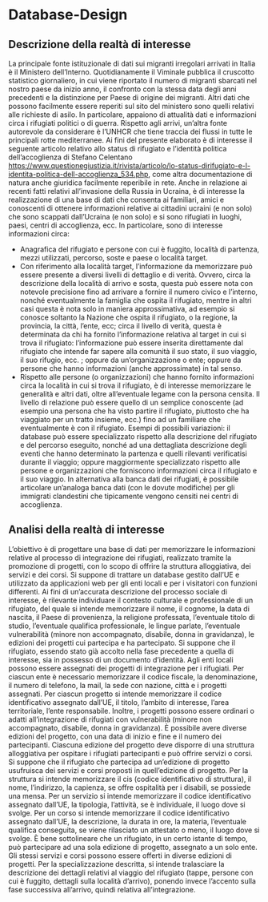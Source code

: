 # Database-Design
## Descrizione della realtà di interesse 
La principale fonte istituzionale di dati sui migranti irregolari arrivati in Italia è il Ministero dell’Interno. Quotidianamente il Viminale pubblica il cruscotto statistico giornaliero, in cui viene riportato il numero di migranti sbarcati nel nostro paese da inizio anno, il confronto con la stessa data degli anni precedenti e la distinzione per Paese di origine dei migranti. Altri dati che possono facilmente essere reperiti sul sito del ministero sono quelli relativi alle richieste di asilo. In particolare, appaiono di attualità dati e informazioni circa i rifugiati politici o di guerra. Rispetto agli arrivi, un’altra fonte autorevole da considerare è l’UNHCR che tiene traccia dei flussi in tutte le principali rotte mediterranee. Ai fini del presente elaborato è di interesse il seguente articolo relativo allo status di rifugiato e l’identità politica dell’accoglienza di Stefano Celentano https://www.questionegiustizia.it/rivista/articolo/lo-status-dirifugiato-e-l-identita-politica-dell-accoglienza_534.php, come altra documentazione di natura anche giuridica facilmente reperibile in rete. Anche in relazione ai recenti fatti relativi all’invasione della Russia in Ucraina, è di interesse la realizzazione di una base di dati che consenta ai familiari, amici e conoscenti di ottenere informazioni relative ai cittadini ucraini (e non solo) che sono scappati dall’Ucraina (e non solo) e si sono rifugiati in luoghi, paesi, centri di accoglienza, ecc. In particolare, sono di interesse informazioni circa: 
- Anagrafica del rifugiato e persone con cui è fuggito, località di partenza, mezzi utilizzati, percorso, soste e paese o località target. 
- Con riferimento alla località target, l’informazione da memorizzare può essere presente a diversi livelli di dettaglio e di verità. Ovvero, circa la descrizione della località di arrivo e sosta, questa può essere nota con notevole precisione fino ad arrivare a fornire il numero civico e l’interno, nonché eventualmente la famiglia che ospita il rifugiato, mentre in altri casi questa è nota solo in maniera approssimativa, ad esempio si conosce soltanto la Nazione che ospita il rifugiato, o la regione, la provincia, la città, l’ente, ecc; circa il livello di verità, questa è determinata da chi ha fornito l’informazione relativa al target in cui si trova il rifugiato: l’informazione può essere inserita direttamente dal rifugiato che intende far sapere alla comunità il suo stato, il suo viaggio, il suo rifugio, ecc. ; oppure da un’organizzazione o ente; oppure da persone che hanno informazioni (anche approssimate) in tal senso. 
- Rispetto alle persone (o organizzazioni) che hanno fornito informazioni circa la località in cui si trova il rifugiato, è di interesse memorizzare le generalità e altri dati, oltre all’eventuale legame con la persona censita. Il livello di relazione può essere quello di un semplice conoscente (ad esempio una persona che ha visto partire il rifugiato, piuttosto che ha viaggiato per un tratto insieme, ecc.) fino ad un familiare che eventualmente è con il rifugiato. Esempi di possibili variazioni: il database può essere specializzato rispetto alla descrizione del rifugiato e del percorso eseguito, nonché ad una dettagliata descrizione degli eventi che hanno determinato la partenza e quelli rilevanti verificatisi durante il viaggio; oppure maggiormente specializzato rispetto alle persone e organizzazioni che forniscono informazioni circa il rifugiato e il suo viaggio. In alternativa alla banca dati dei rifugiati, è possibile articolare un’analoga banca dati (con le dovute modifiche) per gli immigrati clandestini che tipicamente vengono censiti nei centri di accoglienza.

## Analisi della realtà di interesse 

L’obiettivo è di progettare una base di dati per memorizzare le informazioni relative al processo di integrazione dei rifugiati, realizzato tramite la promozione di progetti, con lo scopo di offrire la struttura alloggiativa, dei servizi e dei corsi. Si suppone di trattare un database gestito dall’UE e utilizzato da applicazioni web per gli enti locali e per i visitatori con funzioni differenti. 
Ai fini di un’accurata descrizione del processo sociale di interesse, è rilevante individuare il contesto culturale e professionale di un rifugiato, del quale si intende memorizzare il nome, il cognome, la data di nascita, il Paese di provenienza, la religione professata, l’eventuale titolo di studio, l’eventuale qualifica professionale, le lingue parlate, l’eventuale vulnerabilità (minore non accompagnato, disabile, donna in gravidanza), le edizioni dei progetti cui partecipa e ha partecipato. Si suppone che il rifugiato, essendo stato già accolto nella fase precedente a quella di interesse, sia in possesso di un documento d’identità. 
Agli enti locali possono essere assegnati dei progetti di integrazione per i rifugiati. Per ciascun ente è necessario memorizzare il codice fiscale, la denominazione, il numero di telefono, la mail, la sede con nazione, città e i progetti assegnati.
Per ciascun progetto si intende memorizzare il codice identificativo assegnato dall’UE, il titolo, l’ambito di interesse, l’area territoriale, l’ente responsabile. Inoltre, i progetti possono essere ordinari o adatti all’integrazione di rifugiati con vulnerabilità (minore non accompagnato, disabile, donna in gravidanza). È possibile avere diverse edizioni del progetto, con una data di inizio e fine e il numero dei partecipanti. Ciascuna edizione del progetto deve disporre di una struttura alloggiativa per ospitare i rifugiati partecipanti e può offrire servizi o corsi. Si suppone che il rifugiato che partecipa ad un’edizione di progetto usufruisca dei servizi e corsi proposti in quell’edizione di progetto.
Per la struttura si intende memorizzare il cis (codice identificativo di struttura), il nome, l’indirizzo, la capienza, se offre ospitalità per i disabili, se possiede una mensa. 
Per un servizio si intende memorizzare il codice identificativo assegnato dall’UE, la tipologia, l’attività, se è individuale, il luogo dove si svolge.
Per un corso si intende memorizzare il codice identificativo assegnato dall’UE, la descrizione, la durata in ore, la materia, l’eventuale qualifica conseguita, se viene rilasciato un attestato o meno, il luogo dove si svolge.
È bene sottolineare che un rifugiato, in un certo istante di tempo, può partecipare ad una sola edizione di progetto, assegnato a un solo ente. Gli stessi servizi e corsi possono essere offerti in diverse edizioni di progetti.
Per la specializzazione descritta, si intende tralasciare la descrizione dei dettagli relativi al viaggio del rifugiato (tappe, persone con cui è fuggito, dettagli sulla località d’arrivo), ponendo invece l’accento sulla fase successiva all’arrivo, quindi relativa all’integrazione.

